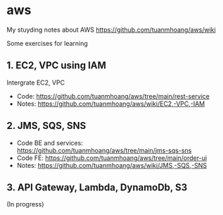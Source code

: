 # aws

My stuyding notes about AWS
https://github.com/tuanmhoang/aws/wiki

Some exercises for learning

## 1. EC2, VPC using IAM
Intergrate EC2, VPC
* Code:  https://github.com/tuanmhoang/aws/tree/main/rest-service
* Notes: https://github.com/tuanmhoang/aws/wiki/EC2,-VPC,-IAM

## 2. JMS, SQS, SNS

* Code BE and services:  https://github.com/tuanmhoang/aws/tree/main/jms-sqs-sns
* Code FE: https://github.com/tuanmhoang/aws/tree/main/order-ui
* Notes: https://github.com/tuanmhoang/aws/wiki/JMS,-SQS,-SNS

## 3. API Gateway, Lambda, DynamoDb, S3

(In progress)
